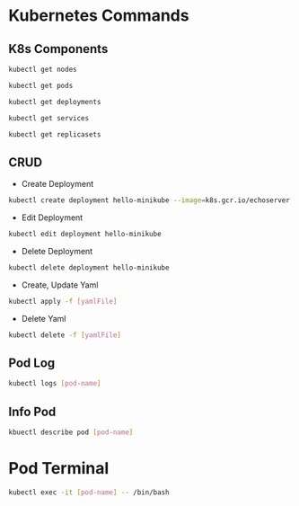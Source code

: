 # Kubernetes Commands

## K8s Components

```bash 
kubectl get nodes 
```

```bash 
kubectl get pods 
```

```bash 
kubectl get deployments 
```

```bash 
kubectl get services 
```

```bash 
kubectl get replicasets 
```

## CRUD

- Create Deployment

```bash
kubectl create deployment hello-minikube --image=k8s.gcr.io/echoserver:1.4
```

- Edit Deployment

```bash
kubectl edit deployment hello-minikube
```

- Delete Deployment

```bash
kubectl delete deployment hello-minikube
```

- Create, Update Yaml

```bash
kubectl apply -f [yamlFile]
```

- Delete Yaml

```bash
kubectl delete -f [yamlFile]
```

## Pod Log

```bash
kubectl logs [pod-name]
```

## Info Pod

```bash
kbuectl describe pod [pod-name]
```

# Pod Terminal

```bash
kubectl exec -it [pod-name] -- /bin/bash
```

